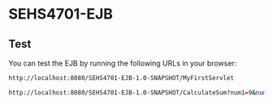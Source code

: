 # SEHS4701-EJB

## Test

You can test the EJB by running the following URLs in your browser:

```bash
http://localhost:8080/SEHS4701-EJB-1.0-SNAPSHOT/MyFirstServlet
```

```bash
http://localhost:8080/SEHS4701-EJB-1.0-SNAPSHOT/CalculateSum?num1=9&num2=99
```